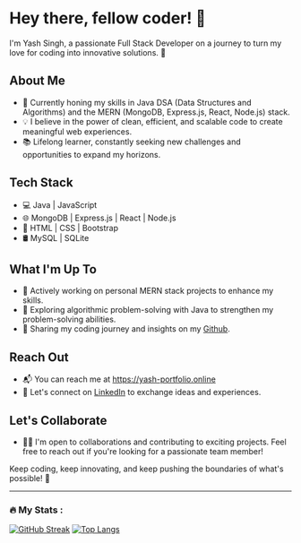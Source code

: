 # Hey there, fellow coder! 👋

I'm Yash Singh, a passionate Full Stack Developer on a journey to turn my love for coding into innovative solutions. 🚀

## About Me
- 🌱 Currently honing my skills in Java DSA (Data Structures and Algorithms) and the MERN (MongoDB, Express.js, React, Node.js) stack.
- 💡 I believe in the power of clean, efficient, and scalable code to create meaningful web experiences.
- 📚 Lifelong learner, constantly seeking new challenges and opportunities to expand my horizons.

## Tech Stack
- 💻 Java | JavaScript
- 🌐 MongoDB | Express.js | React | Node.js
- 🚀 HTML | CSS | Bootstrap
- 🛢️ MySQL | SQLite

## What I'm Up To
- 🔭 Actively working on personal MERN stack projects to enhance my skills.
- 🌟 Exploring algorithmic problem-solving with Java to strengthen my problem-solving abilities.
- 📝 Sharing my coding journey and insights on my [Github](https://github.com/YashDxr).

## Reach Out
- 📬 You can reach me at https://yash-portfolio.online
- 💬 Let's connect on [LinkedIn](https://www.linkedin.com/in/yash-singh-27a071213/) to exchange ideas and experiences.

## Let's Collaborate
- 👯‍♂️ I'm open to collaborations and contributing to exciting projects. Feel free to reach out if you're looking for a passionate team member!

Keep coding, keep innovating, and keep pushing the boundaries of what's possible! 🌟

---

### :fire: My Stats :
[![GitHub Streak](http://github-readme-streak-stats.herokuapp.com?user=YashDxr&theme=dark&background=000000)](https://git.io/streak-stats)
[![Top Langs](https://github-readme-stats.vercel.app/api/top-langs/?username=YashDxr&layout=compact&theme=vision-friendly-dark)](https://github.com/anuraghazra/github-readme-stats)
